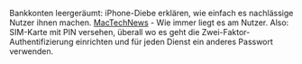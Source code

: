 Bankkonten leergeräumt: iPhone-Diebe erklären, wie einfach es nachlässige Nutzer ihnen machen. [MacTechNews](https://www.mactechnews.de/news/article/Bankkonten-leergeraeumt-iPhone-Diebe-erklaeren-wie-einfach-es-nachlaessige-Nutzer-ihnen-machen-178027.html) - Wie immer liegt es am Nutzer. Also: SIM-Karte mit PIN versehen, überall wo es geht die Zwei-Faktor-Authentifizierung einrichten und für jeden Dienst ein anderes Passwort verwenden.